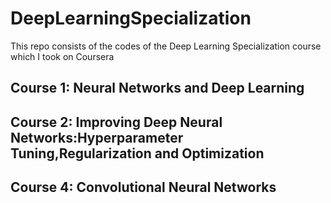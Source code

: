 # DeepLearningSpecialization

This repo consists of the codes of the Deep Learning Specialization course which I took on Coursera

## Course 1: Neural Networks and Deep Learning

## Course 2: Improving Deep Neural Networks:Hyperparameter Tuning,Regularization and Optimization

## Course 4: Convolutional Neural Networks 
